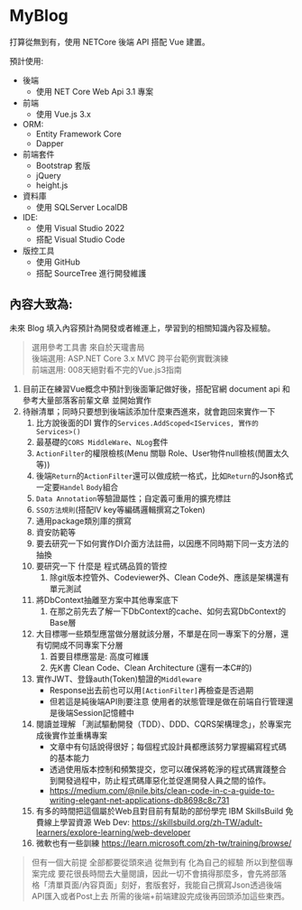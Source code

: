 # MyBlog

打算從無到有，使用 NETCore 後端 API 搭配 Vue 建置。

預計使用:

- 後端
  - 使用 NET Core Web Api 3.1 專案
- 前端
  - 使用 Vue.js 3.x
- ORM: 
  - Entity Framework Core
  - Dapper
- 前端套件
  - Bootstrap 套版
  - jQuery
  - height.js
- 資料庫
  - 使用 SQLServer LocalDB
- IDE:
  - 使用 Visual Studio 2022
  - 搭配 Visual Studio Code
- 版控工具
  - 使用 GitHub 
  - 搭配 SourceTree 進行開發維護

## 內容大致為:  
未來 Blog 填入內容預計為開發或者維運上，學習到的相關知識內容及經驗。

> 選用參考工具書 來自於天瓏書局  
> 後端選用: ASP.NET Core 3.x MVC 跨平台範例實戰演練  
> 前端選用: 008天絕對看不完的Vue.js3指南


1. 目前正在練習Vue概念中預計到後面筆記做好後，搭配官網 document api 和參考大量部落客前輩文章 並開始實作
2. 待辦清單；同時只要想到後端該添加什麼東西進來，就會跑回來實作一下  
   1. 比方說後面的DI 實作的`Services.AddScoped<IServices, 實作的Services>()`
   2. 最基礎的`CORS MiddleWare`、`NLog`套件
   3. `ActionFilter`的權限檢核(Menu 關聯 Role、User物件null檢核(閒置太久等))
   4. 後端`Return`的`ActionFilter`還可以做成統一格式，比如`Return`的Json格式一定要`Handel` `Body`組合
   5. `Data Annotation`等驗證屬性；自定義可重用的擴充標註
   6. `SSO方法規則`(搭配IV key等編碼邏輯撰寫之Token)
   7. 通用package類別庫的撰寫
   8. 資安防範等
   9. 要去研究一下如何實作DI介面方法註冊，以因應不同時期下同一支方法的抽換
   10. 要研究一下 什麼是 程式碼品質的管控
       1.  除git版本控管外、Codeviewer外、Clean Code外、應該是架構還有單元測試
   11. 將DbContext抽離至方案中其他專案底下
       1.  在那之前先去了解一下DbContext的cache、如何去寫DbContext的Base層
   12. 大目標哪一些類型應當做分層就該分層，不單是在同一專案下的分層，還有切開成不同專案下分層
       1.  首要目標應當是: 高度可維護
       2.  先K書 Clean Code、Clean Architecture (還有一本C#的)
   13. 實作JWT、登錄auth(Token)驗證的`Middleware`
       -  Response出去前也可以用`[ActionFilter]`再檢查是否過期
       -  但若這是純後端API則要注意 使用者的狀態管理是做在前端自行管理還是後端Session記憶體中
   14. 閱讀並理解 「測試驅動開發（TDD）、DDD、CQRS架構理念」，於專案完成後實作並重構專案
       - 文章中有句話說得很好；每個程式設計員都應該努力掌握編寫程式碼的基本能力
       - 透過使用版本控制和頻繁提交，您可以確保將乾淨的程式碼實踐整合到開發過程中，防止程式碼庫惡化並促進開發人員之間的協作。
       - https://medium.com/@nile.bits/clean-code-in-c-a-guide-to-writing-elegant-net-applications-db8698c8c731
   15. 有多的時間把這個屬於Web且對目前有幫助的部份學完 IBM SkillsBuild 免費線上學習資源 Web Dev:  https://skillsbuild.org/zh-TW/adult-learners/explore-learning/web-developer
   16. 微軟也有一些訓練 https://learn.microsoft.com/zh-tw/training/browse/

> 但有一個大前提 全部都要從頭來過 從無到有 化為自己的經驗 所以到整個專案完成 要花很長時間去大量閱讀，因此一切不會搞得那麼多，會先將部落格「清單頁面/內容頁面」刻好，套版套好，我能自己撰寫Json透過後端API匯入或者Post上去 所需的後端+前端建設完成後再回頭添加這些東西。

